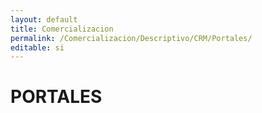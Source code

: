 ```yaml
---
layout: default
title: Comercializacion
permalink: /Comercializacion/Descriptivo/CRM/Portales/
editable: si
---
```


# PORTALES

